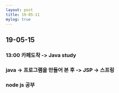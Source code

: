 ```yaml
---
layout: post
title: 19-05-11
mylog: true
---
```


## 19-05-15

### 13:00 카페도착 -> Java study
### java -> 프로그램을 만들어 본 후 -> JSP -> 스프링

### node js 공부
